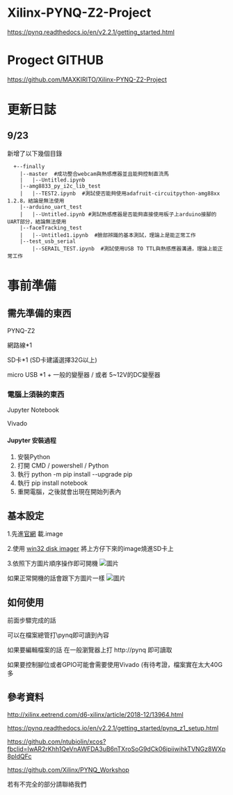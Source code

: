 # Xilinx-PYNQ-Z2-Project

https://pynq.readthedocs.io/en/v2.2.1/getting_started.html

# Progect GITHUB
https://github.com/MAXKIRITO/Xilinx-PYNQ-Z2-Project

# 更新日誌

## 9/23
  新增了以下幾個目錄
```
  +--finally
    |--master  #成功整合webcam與熱感應器並且能夠控制直流馬
    |   |--Untitled.ipynb
    |--amg8833_py_i2c_lib_test
    |   |--TEST2.ipynb  #測試使否能夠使用adafruit-circuitpython-amg88xx 1.2.8，結論是無法使用
    |--arduino_uart_test
    |   |--Untitled.ipynb #測試熱感應器是否能夠直接使用板子上arduino接腳的UART部分，結論無法使用
    |--faceTracking_test
    |   |--Untitled1.ipynb  #臉部辨識的基本測試，理論上是能正常工作
    |--test_usb_serial
        |--SERAIL_TEST.ipynb  #測試使用USB TO TTL與熱感應器溝通，理論上能正常工作
```   


# 事前準備

## 需先準備的東西

PYNQ-Z2

網路線*1

SD卡*1 (SD卡建議選擇32G以上)

micro USB *1 + 一般的變壓器 / 或者 5~12V的DC變壓器 

### 電腦上須裝的東西
Jupyter Notebook 

Vivado 

#### Jupyter 安裝過程
1. 安裝Python
2. 打開 CMD / powershell / Python 
3. 執行 python -m pip install --upgrade pip
4. 執行 pip install notebook
5. 重開電腦，之後就會出現在開始列表內
## 基本設定

1.先進[官網](https://pynq.readthedocs.io/en/v2.2.1/getting_started/pynq_image.html) 載.image 

2.使用 [win32 disk imager](https://win32diskimager.download/) 將上方仔下來的image燒進SD卡上

3.依照下方圖片順序操作即可開機
![圖片](https://user-images.githubusercontent.com/67036239/130071424-2d2ad13d-cd3e-4ba5-a7dc-fd725454bccc.png)

如果正常開機的話會跟下方圖片一樣
![圖片](https://cdn.discordapp.com/attachments/701994693717917757/877882049170636861/20210819_194443.jpg)

## 如何使用

前面步驟完成的話

可以在檔案總管打\\pynq即可讀到內容

如果要編輯檔案的話 在一般瀏覽器上打 http://pynq 即可讀取

如果要控制腳位或者GPIO可能會需要使用Vivado (有待考證，檔案實在太大40G多


## 參考資料
http://xilinx.eetrend.com/d6-xilinx/article/2018-12/13964.html

https://pynq.readthedocs.io/en/v2.2.1/getting_started/pynq_z1_setup.html

https://github.com/ntubiolin/xcos?fbclid=IwAR2rKhh1QeVnAWFDA3uB6nTXroSoG9dCk06ipiiwihkTVNGz8WXp8pIdQFc

https://github.com/Xilinx/PYNQ_Workshop


若有不完全的部分請聯絡我們
